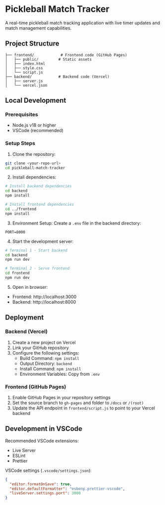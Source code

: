 # Pickleball Match Tracker

A real-time pickleball match tracking application with live timer updates and match management capabilities.

## Project Structure
```
├── frontend/            # Frontend code (GitHub Pages)
│   ├── public/         # Static assets
│   ├── index.html
│   ├── style.css
│   └── script.js
├── backend/            # Backend code (Vercel)
│   ├── server.js
│   └── vercel.json
```

## Local Development

### Prerequisites
- Node.js v18 or higher
- VSCode (recommended)

### Setup Steps

1. Clone the repository:
```bash
git clone <your-repo-url>
cd pickleball-match-tracker
```

2. Install dependencies:
```bash
# Install backend dependencies
cd backend
npm install

# Install frontend dependencies
cd ../frontend
npm install
```

3. Environment Setup:
Create a `.env` file in the backend directory:
```env
PORT=8000
```

4. Start the development server:
```bash
# Terminal 1 - Start backend
cd backend
npm run dev

# Terminal 2 - Serve frontend
cd frontend
npm run dev
```

5. Open in browser:
- Frontend: http://localhost:3000
- Backend: http://localhost:8000

## Deployment

### Backend (Vercel)
1. Create a new project on Vercel
2. Link your GitHub repository
3. Configure the following settings:
   - Build Command: `npm install`
   - Output Directory: `backend`
   - Install Command: `npm install`
   - Environment Variables: Copy from `.env`

### Frontend (GitHub Pages)
1. Enable GitHub Pages in your repository settings
2. Set the source branch to `gh-pages` and folder to `/docs` or `/(root)`
3. Update the API endpoint in `frontend/script.js` to point to your Vercel backend

## Development in VSCode

Recommended VSCode extensions:
- Live Server
- ESLint
- Prettier

VSCode settings (`.vscode/settings.json`):
```json
{
  "editor.formatOnSave": true,
  "editor.defaultFormatter": "esbenp.prettier-vscode",
  "liveServer.settings.port": 3000
}
```
